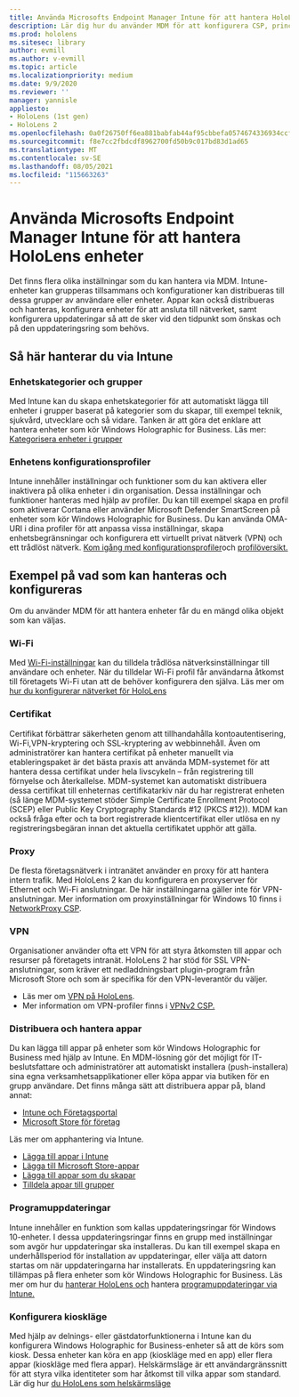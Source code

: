 ```yaml
---
title: Använda Microsofts Endpoint Manager Intune för att hantera HoloLens enheter
description: Lär dig hur du använder MDM för att konfigurera CSP, princip och hantera HoloLens enheter med mixad verklighet i stor skala med Intune.
ms.prod: hololens
ms.sitesec: library
author: evmill
ms.author: v-evmill
ms.topic: article
ms.localizationpriority: medium
ms.date: 9/9/2020
ms.reviewer: ''
manager: yannisle
appliesto:
- HoloLens (1st gen)
- HoloLens 2
ms.openlocfilehash: 0a0f26750ff6ea881babfab44af95cbbefa0574674336934ccf1443df1701a96
ms.sourcegitcommit: f8e7cc2fbdcdf8962700fd50b9c017bd83d1ad65
ms.translationtype: MT
ms.contentlocale: sv-SE
ms.lasthandoff: 08/05/2021
ms.locfileid: "115663263"
---
```

# <a name="using-microsofts-endpoint-manager-intune-to-manage-hololens-devices"></a>Använda Microsofts Endpoint Manager Intune för att hantera HoloLens enheter

Det finns flera olika inställningar som du kan hantera via MDM. Intune-enheter kan grupperas tillsammans och konfigurationer kan distribueras till dessa grupper av användare eller enheter. Appar kan också distribueras och hanteras, konfigurera enheter för att ansluta till nätverket, samt konfigurera uppdateringar så att de sker vid den tidpunkt som önskas och på den uppdateringsring som behövs. 

## <a name="how-to-manage-via-intune"></a>Så här hanterar du via Intune

### <a name="device-categories-and-groups"></a>Enhetskategorier och grupper
Med Intune kan du skapa enhetskategorier för att automatiskt lägga till enheter i grupper baserat på kategorier som du skapar, till exempel teknik, sjukvård, utvecklare och så vidare. Tanken är att göra det enklare att hantera enheter som kör Windows Holographic for Business.
Läs mer: [Kategorisera enheter i grupper](/mem/intune/enrollment/device-group-mapping)

### <a name="device-configuration-profiles"></a>Enhetens konfigurationsprofiler
Intune innehåller inställningar och funktioner som du kan aktivera eller inaktivera på olika enheter i din organisation. Dessa inställningar och funktioner hanteras med hjälp av profiler. Du kan till exempel skapa en profil som aktiverar Cortana eller använder Microsoft Defender SmartScreen på enheter som kör Windows Holographic for Business.
Du kan använda OMA-URI i dina profiler för att anpassa vissa inställningar, skapa enhetsbegränsningar och konfigurera ett virtuellt privat nätverk (VPN) och ett trådlöst nätverk.
[Kom igång med konfigurationsprofiler](/mem/intune/configuration/device-profiles)och [profilöversikt.](/mem/intune/configuration/device-profile-create)

## <a name="examples-of-what-can-be-managed-and-configured"></a>Exempel på vad som kan hanteras och konfigureras

Om du använder MDM för att hantera enheter får du en mängd olika objekt som kan väljas. 

### <a name="wi-fi"></a>Wi-Fi
Med [Wi-Fi-inställningar](/mem/intune/configuration/wi-fi-settings-configure) kan du tilldela trådlösa nätverksinställningar till användare och enheter. När du tilldelar Wi-Fi profil får användarna åtkomst till företagets Wi-Fi utan att de behöver konfigurera den själva.
Läs mer om [hur du konfigurerar nätverket för HoloLens](hololens-commercial-infrastructure.md)

### <a name="certificates"></a>Certifikat
Certifikat förbättrar säkerheten genom att tillhandahålla kontoautentisering, Wi-Fi,VPN-kryptering och SSL-kryptering av webbinnehåll. Även om administratörer kan hantera certifikat på enheter manuellt via etableringspaket är det bästa praxis att använda MDM-systemet för att hantera dessa certifikat under hela livscykeln – från registrering till förnyelse och återkallelse. MDM-systemet kan automatiskt distribuera dessa certifikat till enheternas certifikatarkiv när du har registrerat enheten (så länge MDM-systemet stöder Simple Certificate Enrollment Protocol (SCEP) eller Public Key Cryptography Standards #12 (PKCS #12)). MDM kan också fråga efter och ta bort registrerade klientcertifikat eller utlösa en ny registreringsbegäran innan det aktuella certifikatet upphör att gälla. 

### <a name="proxy"></a>Proxy
De flesta företagsnätverk i intranätet använder en proxy för att hantera intern trafik. Med HoloLens 2 kan du konfigurera en proxyserver för Ethernet och Wi-Fi anslutningar. De här inställningarna gäller inte för VPN-anslutningar. Mer information om proxyinställningar för Windows 10 finns i [NetworkProxy CSP](/windows/client-management/mdm/networkproxy-csp).

### <a name="vpn"></a>VPN
Organisationer använder ofta ett VPN för att styra åtkomsten till appar och resurser på företagets intranät. HoloLens 2 har stöd för SSL VPN-anslutningar, som kräver ett nedladdningsbart plugin-program från Microsoft Store och som är specifika för den VPN-leverantör du väljer. 
- Läs mer om [VPN på HoloLens](hololens-network.md#vpn).
- Mer information om VPN-profiler finns i [VPNv2 CSP.](/windows/client-management/mdm/vpnv2-csp)

### <a name="deploy-and-manage-apps"></a>Distribuera och hantera appar
Du kan lägga till appar på enheter som kör Windows Holographic for Business med hjälp av Intune. En MDM-lösning gör det möjligt för IT-beslutsfattare och administratörer att automatiskt installera (push-installera) sina egna verksamhetsapplikationer eller köpa appar via butiken för en grupp användare. Det finns många sätt att distribuera appar på, bland annat:
-   [Intune och Företagsportal]( app-deploy-intune.md)
-   [Microsoft Store för företag]( app-deploy-store-business.md)

Läs mer om apphantering via Intune.
-   [Lägga till appar i Intune](/mem/intune/apps/apps-add)
-   [Lägga till Microsoft Store-appar](/mem/intune/apps/store-apps-windows)
-   [Lägga till appar som du skapar](/mem/intune/apps/lob-apps-windows)
- [Tilldela appar till grupper](/mem/intune/apps/apps-deploy)

### <a name="software-updates"></a>Programuppdateringar
Intune innehåller en funktion som kallas uppdateringsringar för Windows 10-enheter. I dessa uppdateringsringar finns en grupp med inställningar som avgör hur uppdateringar ska installeras. Du kan till exempel skapa en underhållsperiod för installation av uppdateringar, eller välja att datorn startas om när uppdateringarna har installerats. En uppdateringsring kan tillämpas på flera enheter som kör Windows Holographic for Business.
Läs mer om hur du [hanterar HoloLens och](hololens-updates.md) hantera [programuppdateringar via Intune.](/mem/intune/protect/windows-update-for-business-configure)

### <a name="configure-kiosk-mode"></a>Konfigurera kioskläge
Med hjälp av delnings- eller gästdatorfunktionerna i Intune kan du konfigurera Windows Holographic for Business-enheter så att de körs som kiosk. Dessa enheter kan köra en app (kioskläge med en app) eller flera appar (kioskläge med flera appar). Helskärmsläge är ett användargränssnitt för att styra vilka identiteter som har åtkomst till vilka appar som standard.
Lär dig hur [du HoloLens som helskärmsläge]( hololens-kiosk.md)

